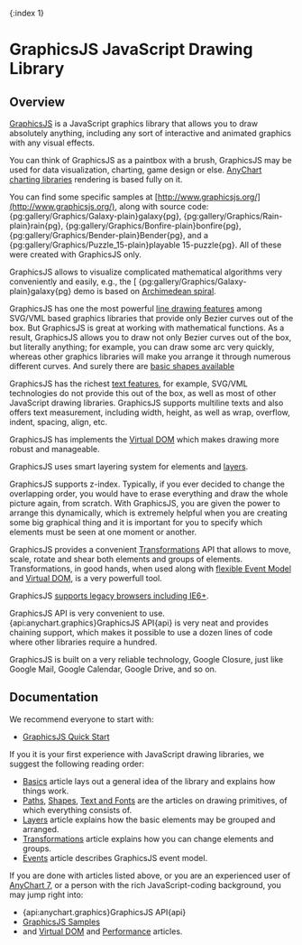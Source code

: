 {:index 1}
# GraphicsJS JavaScript Drawing Library

## Overview

[GraphicsJS](http://www.graphicsjs.org/) is a JavaScript graphics library that allows you to draw absolutely anything, including any sort of interactive and animated graphics with any visual effects.

You can think of GraphicsJS as a paintbox with a brush, GraphicsJS may be used for data visualization, charting, game design or else. [AnyChart charting libraries](https://www.anychart.com/) rendering is based fully on it.

You can find some specific samples at [http://www.graphicsjs.org/](http://www.graphicsjs.org/), along with source code: {pg:gallery/Graphics/Galaxy-plain}galaxy{pg}, {pg:gallery/Graphics/Rain-plain}rain{pg}, {pg:gallery/Graphics/Bonfire-plain}bonfire{pg}, {pg:gallery/Graphics/Bender-plain}Bender{pg}, and a {pg:gallery/Graphics/Puzzle_15-plain}playable 15-puzzle{pg}. All of these were created with GraphicsJS only.

GraphicsJS allows to visualize complicated mathematical algorithms very conveniently and easily, e.g., the [ {pg:gallery/Graphics/Galaxy-plain}galaxy{pg} demo is based on [Archimedean spiral](https://en.wikipedia.org/wiki/Archimedean_spiral).

GraphicsJS has one the most powerful [line drawing features](Paths) among SVG/VML based graphics libraries that provide only Bezier curves out of the box. But GraphicsJS is great at working with mathematical functions. As a result, GraphicsJS allows you to draw not only Bezier curves out of the box, but literally anything; for example, you can draw some arc very quickly, whereas other graphics libraries will make you arrange it through numerous different curves. And surely there are [basic shapes available](Shapes)

GraphicsJS has the richest [text features](Text_and_Fonts), for example, SVG/VML technologies do not provide this out of the box, as well as most of other JavaScript drawing libraries. GraphicsJS supports multiline texts and also offers text measurement, including width, height, as well as wrap, overflow, indent, spacing, align, etc.

GraphicsJS has implements the [Virtual DOM](Virtual_DOM) which makes drawing more robust and manageable.

GraphicsJS uses smart layering system for elements and [layers](Layers).

GraphicsJS supports z-index. Typically, if you ever decided to change the overlapping order, you would have to erase everything and draw the whole picture again, from scratch. With GraphicsJS, you are given the power to arrange this dynamically, which is extremely helpful when you are creating some big graphical thing and it is important for you to specify which elements must be seen at one moment or another.

GraphicsJS provides a convenient [Transformations](Transformations) API that allows to move, scale, rotate and shear both elements and groups of elements. Transformations, in good hands, when used along with [flexible Event Model](Events) and [Virtual DOM](Virtual_DOM), is a very powerfull tool.

GraphicsJS [supports legacy browsers including IE6+](Browser_Support). 

GraphicsJS API is very convenient to use. {api:anychart.graphics}GraphicsJS API{api} is very neat and provides chaining support, which makes it possible to use a dozen lines of code where other libraries require a hundred.

GraphicsJS is built on a very reliable technology, Google Closure, just like Google Mail, Google Calendar, Google Drive, and so on.

## Documentation

We recommend everyone to start with:

* [GraphicsJS Quick Start](Quick_Start)

If you it is your first experience with JavaScript drawing libraries, we suggest the following reading order:

* [Basics](Basics) article lays out a general idea of the library and explains how things work.
* [Paths](Paths), [Shapes](Shapes), [Text and Fonts](Text_and_Fonts) are the articles on drawing primitives, of which everything consists of.
* [Layers](Layers) article explains how the basic elements may be grouped and arranged.
* [Transformations](Transformations) article explains how you can change elements and groups.
* [Events](Events) article describes GraphicsJS event model.

If you are done with articles listed above, or you are an experienced user of [AnyChart 7](https://www.anychart.com/), or  a person with the rich JavaScript-coding background, you may jump right into:

* {api:anychart.graphics}GraphicsJS API{api}
* [GraphicsJS Samples](http://www.graphicsjs.org/)
* and [Virtual DOM](Virtual_DOM) and [Performance](Performance) articles.


